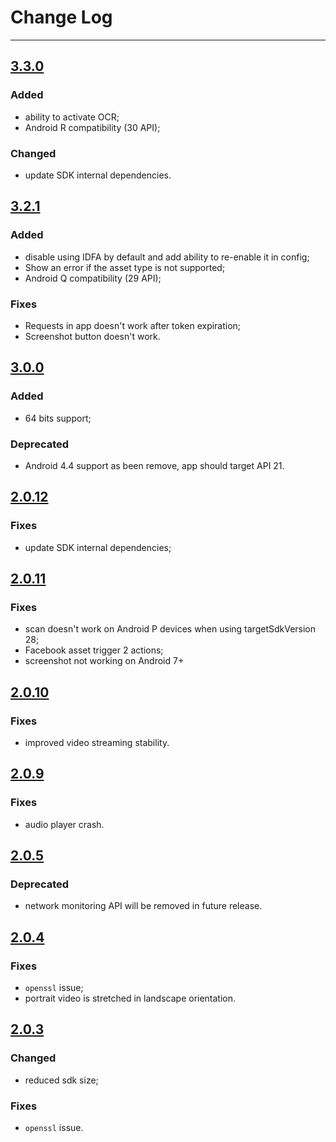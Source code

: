 # Change Log

---

## [3.3.0](https://github.com/bear2b/bear_sdk_demo_android/releases/tag/3.3.0)

### Added

* ability to activate OCR;
* Android R compatibility (30 API);

### Changed

* update SDK internal dependencies.

## [3.2.1](https://github.com/bear2b/bear_sdk_demo_android/releases/tag/3.2.1)

### Added

* disable using IDFA by default and add ability to re-enable it in config;
* Show an error if the asset type is not supported;
* Android Q compatibility (29 API);

### Fixes

* Requests in app doesn't work after token expiration;
* Screenshot button doesn't work.

## [3.0.0](https://github.com/bear2b/bear_sdk_demo_android/releases/tag/3.0.0)

### Added

* 64 bits support;

### Deprecated

* Android 4.4 support as been remove, app should target API 21.

## [2.0.12](https://github.com/bear2b/bear_sdk_demo_android/releases/tag/2.0.12)

### Fixes

* update SDK internal dependencies;

## [2.0.11](https://github.com/bear2b/bear_sdk_demo_android/releases/tag/2.0.11)

### Fixes

* scan doesn't work on Android P devices when using targetSdkVersion 28;
* Facebook asset trigger 2 actions;
* screenshot not working on Android 7+

## [2.0.10](https://github.com/bear2b/bear_sdk_demo_android/releases/tag/2.0.10)

### Fixes

* improved video streaming stability.

## [2.0.9](https://github.com/bear2b/bear_sdk_demo_android/releases/tag/2.0.9)

### Fixes

* audio player crash.

## [2.0.5](https://github.com/bear2b/bear_sdk_demo_android/releases/tag/2.0.5)

### Deprecated

* network monitoring API will be removed in future release.

## [2.0.4](https://github.com/bear2b/bear_sdk_demo_android/releases/tag/2.0.4)

### Fixes

* `openssl` issue;
* portrait video is stretched in landscape orientation.

## [2.0.3](https://github.com/bear2b/bear_sdk_demo_android/releases/tag/2.0.3)

### Changed

* reduced sdk size;

### Fixes

* `openssl` issue.
